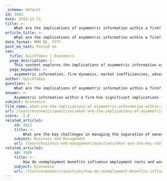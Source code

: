 ```yaml
---
_schema: default
id: 3902
date: 2024-11-21
title: >-
    What are the implications of asymmetric information within a firm?
article_title: >-
    What are the implications of asymmetric information within a firm?
date_format: MMM DD, YYYY
post_on_text: Posted on
seo:
  title: QuickTakes | Economics
  page_description: >-
    This content explores the implications of asymmetric information within firms, including effects on market efficiency, employee relationships, wage disparities, and overall firm performance.
  page_keywords: >-
    asymmetric information, firm dynamics, market inefficiencies, adverse selection, employee turnover, wage determination, principal-agent problems, employee effort, coordination challenges, firm growth
author: QuickTakes
question: >-
    What are the implications of asymmetric information within a firm?
answer: >-
    Asymmetric information within a firm has significant implications for its internal dynamics, relationships among stakeholders, and overall economic outcomes. Here are some key points regarding these implications:\n\n1. **Market Inefficiencies**: Asymmetric information can lead to market failures, where the allocation of resources becomes suboptimal. For instance, if managers possess more information about the firm's performance than employees, it can result in employees making decisions based on incomplete or inaccurate information, which may not align with the firm's best interests.\n\n2. **Adverse Selection**: This phenomenon occurs when one party in a transaction has more information than the other, leading to the selection of undesirable outcomes. For example, if a firm cannot accurately assess the abilities of its employees due to information asymmetry, it may inadvertently retain lower-quality workers while losing higher-quality ones. This can diminish overall productivity and morale within the firm.\n\n3. **Employee Turnover**: Asymmetric information can influence employee retention. Lower-ability workers may be more likely to leave a firm if their capabilities are known to the employer but not to potential outside employers. Conversely, higher-quality workers might remain in a firm longer than they should, leading to inefficiencies in labor allocation.\n\n4. **Wage Determination**: Information asymmetry can affect wage negotiations and outcomes. Employees may not have complete information about the firm's financial health or their own market value, which can lead to wage disparities. This can create dissatisfaction and impact employee motivation and effort.\n\n5. **Principal-Agent Problems**: In the context of firms, asymmetric information often leads to principal-agent problems, where the interests of the owners (principals) and managers (agents) diverge. Managers may have more information about their actions and the firm's operations, which can lead to inefficiencies and misaligned incentives.\n\n6. **Employee Effort and Employment Rents**: Asymmetric information can influence the level of effort employees are willing to exert. If employees believe that their efforts are not adequately recognized or rewarded due to a lack of transparency, they may reduce their effort, leading to lower overall productivity.\n\n7. **Coordination Challenges**: Asymmetric information can hinder effective coordination within a firm. When different levels of information exist among employees, managers, and owners, it can lead to misunderstandings and misalignment of goals, ultimately affecting the firm's performance.\n\n8. **Impact on Firm Growth**: The presence of asymmetric information can also affect a firm's growth trajectory. Firms with better information environments tend to grow more effectively, as they can make more informed decisions regarding investments and resource allocation.\n\nIn summary, asymmetric information within a firm can lead to various challenges, including inefficiencies in labor allocation, adverse selection, principal-agent problems, and coordination difficulties. Addressing these issues often requires improving transparency and communication among stakeholders to align interests and enhance overall firm performance.
subject: Economics
file_name: what-are-the-implications-of-asymmetric-information-within-a-firm.md
url: /learn/economics/questions/what-are-the-implications-of-asymmetric-information-within-a-firm
score: -1.0
related_article1:
    id: 3923
    title: >-
        What are the key challenges in managing the separation of ownership and control?
    subject: Business and Management
    url: /learn/business-and-management/questions/what-are-the-key-challenges-in-managing-the-separation-of-ownership-and-control
related_article2:
    id: 3909
    title: >-
        How do unemployment benefits influence employment rents and worker behavior?
    subject: Economics
    url: /learn/economics/questions/how-do-unemployment-benefits-influence-employment-rents-and-worker-behavior
---
```


&nbsp;